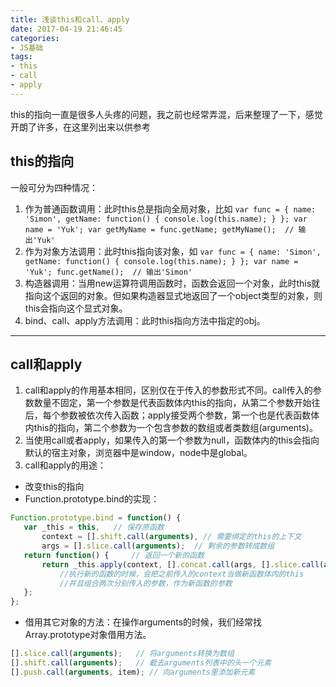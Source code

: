 ```yaml
---
title: 浅谈this和call、apply
date: 2017-04-19 21:46:45
categories:
- JS基础
tags:
- this
- call
- apply
---
```


this的指向一直是很多人头疼的问题，我之前也经常弄混，后来整理了一下，感觉开朗了许多，在这里列出来以供参考
<!--more-->
## this的指向
 一般可分为四种情况：
   1. 作为普通函数调用：此时this总是指向全局对象，比如
    ```
    var func = {
        name: 'Simon',
        getName: function() {
            console.log(this.name);
        }
    };
    var name = 'Yuk';
    var getMyName = func.getName;
    getMyName();  // 输出'Yuk'
    ```
   2. 作为对象方法调用：此时this指向该对象，如
    ```
    var func = {
        name: 'Simon',
        getName: function() {
            console.log(this.name);
        }
    };
    var name = 'Yuk';
    func.getName();  // 输出'Simon'
    ```
   3. 构造器调用：当用new运算符调用函数时，函数会返回一个对象，此时this就指向这个返回的对象。但如果构造器显式地返回了一个object类型的对象，则this会指向这个显式对象。
   4. bind、call、apply方法调用：此时this指向方法中指定的obj。

---
## call和apply
  1. call和apply的作用基本相同，区别仅在于传入的参数形式不同。call传入的参数数量不固定，第一个参数是代表函数体内this的指向，从第二个参数开始往后，每个参数被依次传入函数；apply接受两个参数，第一个也是代表函数体内this的指向，第二个参数为一个包含参数的数组或者类数组(arguments)。
  2. 当使用call或者apply，如果传入的第一个参数为null，函数体内的this会指向默认的宿主对象，浏览器中是window，node中是global。
  3. call和apply的用途：
   * 改变this的指向
   * Function.prototype.bind的实现：
```javascript
Function.prototype.bind = function() {
   var _this = this,   // 保存原函数
       context = [].shift.call(arguments), // 需要绑定的this的上下文
       args = [].slice.call(arguments);  // 剩余的参数转成数组
   return function() {     // 返回一个新的函数
       return _this.apply(context, [].concat.call(args, [].slice.call(arguments) ) );
           //执行新的函数的时候，会把之前传入的context当做新函数体内的this
           //并且组合两次分别传入的参数，作为新函数的参数 
   };
};
```
   * 借用其它对象的方法：在操作arguments的时候，我们经常找Array.prototype对象借用方法。
```javascript
[].slice.call(arguments);   // 将arguments转换为数组
[].shift.call(arguments);   // 截去arguments列表中的头一个元素
[].push.call(arguments, item); // 向arguments里添加新元素
```


